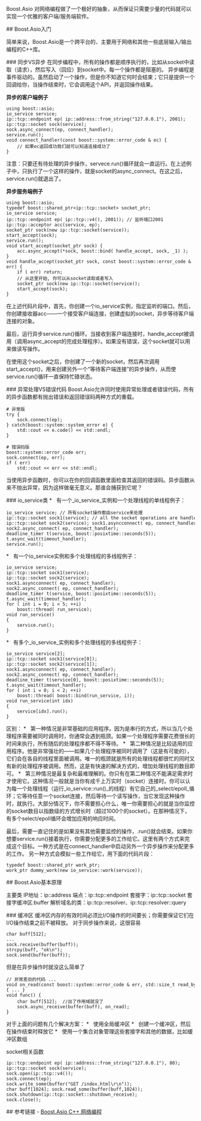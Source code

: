 Boost.Asio 对网络编程做了一个极好的抽象，从而保证只需要少量的代码就可以实现一个优雅的客户端/服务端软件。

## Boost.Asio入门

简单来说，Boost.Asio是一个跨平台的、主要用于网络和其他一些底层输入/输出编程的C++库。


### 同步VS异步
在同步编程中，所有的操作都是顺序执行的，比如从socket中读取（请求），然后写入（回应）到socket中。每一个操作都是阻塞的。
异步编程是事件驱动的。虽然启动了一个操作，但是你不知道它何时会结束；它只是提供一个回调给你，当操作结束时，它会调用这个API，并返回操作结果。


**异步的客户端例子**
```
using boost::asio;
io_service service;
ip::tcp::endpoint ep( ip::address::from_string("127.0.0.1"), 2001);
ip::tcp::socket sock(service);
sock.async_connect(ep, connect_handler);
service.run();
void connect_handler(const boost::system::error_code & ec) {
    // 如果ec返回成功我们就可以知道连接成功了
}
```
注意：只要还有待处理的异步操作，servece.run()循环就会一直运行。在上述例子中，只执行了一个这样的操作，就是socket的async_connect。在这之后，service.run()就退出了。


**异步服务端例子**
```
using boost::asio;
typedef boost::shared_ptr<ip::tcp::socket> socket_ptr;
io_service service;
ip::tcp::endpoint ep( ip::tcp::v4(), 2001)); // 监听端口2001
ip::tcp::acceptor acc(service, ep);
socket_ptr sock(new ip::tcp::socket(service));
start_accept(sock);
service.run();
void start_accept(socket_ptr sock) {
    acc.async_accept(*sock, boost::bind( handle_accept, sock, _1) );
}
void handle_accept(socket_ptr sock, const boost::system::error_code &
err) {
    if ( err) return;
    // 从这里开始, 你可以从socket读取或者写入
    socket_ptr sock(new ip::tcp::socket(service));
    start_accept(sock);
}
```
在上述代码片段中，首先，你创建一个io_service实例，指定监听的端口。然后，你创建接收器acc——一个接受客户端连接，创建虚拟的socket，异步等待客户端连接的对象。

最后，运行异步service.run()循环。当接收到客户端连接时，handle_accept被调用（调用async_accept的完成处理程序）。如果没有错误，这个socket就可以用来做读写操作。

在使用这个socket之后，你创建了一个新的socket，然后再次调用start_accept()，用来创建另外一个“等待客户端连接”的异步操作，从而使service.run()循环一直保持忙碌状态。

### 异常处理VS错误代码
Boost.Asio允许同时使用异常处理或者错误代码，所有的异步函数都有抛出错误和返回错误码两种方式的重载。

```
# 异常版
try {
    sock.connect(ep);
} catch(boost::system::system_error e) {
    std::cout << e.code() << std::endl;
}

# 错误码版
boost::system::error_code err;
sock.connect(ep, err);
if ( err)
    std::cout << err << std::endl;
```

当使用异步函数时，你可以在你的回调函数里面检查其返回的错误码。异步函数从来不抛出异常，因为这样做毫无意义。那谁会捕获到它呢？

### io_service类
*   有一个_io_service_实例和一个处理线程的单线程例子：
```
io_service service; // 所有socket操作都由service来处理 
ip::tcp::socket sock1(service); // all the socket operations are handled by service 
ip::tcp::socket sock2(service); sock1.asyncconnect( ep, connect_handler); 
sock2.async_connect( ep, connect_handler); 
deadline_timer t(service, boost::posixtime::seconds(5));
t.async_wait(timeout_handler); 
service.run();
```


*   有一个io_service实例和多个处理线程的多线程例子：
```
io_service service;
ip::tcp::socket sock1(service);
ip::tcp::socket sock2(service);
sock1.asyncconnect( ep, connect_handler);
sock2.async_connect( ep, connect_handler);
deadline_timer t(service, boost::posixtime::seconds(5));
t.async_wait(timeout_handler);
for ( int i = 0; i < 5; ++i)
    boost::thread( run_service);
void run_service()
{
    service.run();
}
```

*   有多个_io_service_实例和多个处理线程的多线程例子：
```
io_service service[2];
ip::tcp::socket sock1(service[0]);
ip::tcp::socket sock2(service[1]);
sock1.asyncconnect( ep, connect_handler);
sock2.async_connect( ep, connect_handler);
deadline_timer t(service[0], boost::posixtime::seconds(5));
t.async_wait(timeout_handler);
for ( int i = 0; i < 2; ++i)
    boost::thread( boost::bind(run_service, i));
void run_service(int idx)
{
    service[idx].run();
}
```

区别：
*   第一种情况是非常基础的应用程序。因为是串行的方式，所以当几个处理程序需要被同时调用时，你通常会遇到瓶颈。如果一个处理程序需要花费很长的时间来执行，所有随后的处理程序都不得不等待。
*   第二种情况是比较适用的应用程序。他是非常强壮的——如果几个处理程序被同时调用了（这是有可能的），它们会在各自的线程里面被调用。唯一的瓶颈就是所有的处理线程都很忙的同时又有新的处理程序被调用。然而，这是有快速的解决方式的，增加处理线程的数目即可。
*   第三种情况是最复杂和最难理解的。你只有在第二种情况不能满足需求时才使用它。这种情况一般就是当你有成千上万实时（socket）连接时。你可以认为每一个处理线程（运行_io_service::run()_的线程）有它自己的_select/epoll_循环；它等待任意一个socket连接，然后等待一个读写操作，当它发现这种操作时，就执行。大部分情况下，你不需要担心什么，唯一你需要担心的就是当你监控的socket数目以指数级的方式增长时（超过1000个的socket）。在那种情况下，有多个select/epoll循环会增加应用的响应时间。


最后，需要一直记住的是如果没有其他需要监控的操作，.run()就会结束。如果你想要service.run()接着执行，你需要分配更多的工作给它。这里有两个方式来完成这个目标。一种方式是在connect_handler中启动另外一个异步操作来分配更多的工作。 另一种方式会模拟一些工作给它，用下面的代码片段：

```
typedef boost::shared_ptr work_ptr;
work_ptr dummy_work(new io_service::work(service));
```


## Boost.Asio基本原理

主要类
IP地址：ip::address
端点：ip::tcp::endpoint
套接字：ip::tcp::socket
套接字缓冲区:buffer
解析域名的类：ip::tcp::resolver、ip::tcp::resolver::query

### 缓冲区
缓冲区内存的有效时间必须比I/O操作的时间要长；你需要保证它们在I/O操作结束之前不被释放。
对于同步操作来说，这很容易
```
char buff[512];
...
sock.receive(buffer(buff));
strcpy(buff, "ok\n");
sock.send(buffer(buff));
```
但是在异步操作时就没这么简单了
```
// 非常差劲的代码 ...
void on_read(const boost::system::error_code & err, std::size_t read_bytes)
{ ... }
void func() {
    char buff[512];  //出了作用域就没了
    sock.async_receive(buffer(buff), on_read);
}
```
对于上面的问题有几个解决方案：
*   使用全局缓冲区
*   创建一个缓冲区，然后在操作结束时释放它
*   使用一个集合对象管理这些套接字和其他的数据，比如缓冲区数组



socket相关函数
```
ip::tcp::endpoint ep( ip::address::from_string("127.0.0.1"), 80);
ip::tcp::socket sock(service);
sock.open(ip::tcp::v4());
sock.connect(ep);
sock.write_some(buffer("GET /index.html\r\n"));
char buff[1024]; sock.read_some(buffer(buff,1024));
sock.shutdown(ip::tcp::socket::shutdown_receive);
sock.close();
```


## 参考链接
- [Boost.Asio C++ 网络编程](https://mmoaay.gitbooks.io/boost-asio-cpp-network-programming-chinese/content/)



